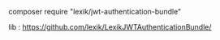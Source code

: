  
composer require "lexik/jwt-authentication-bundle"

lib : https://github.com/lexik/LexikJWTAuthenticationBundle/
